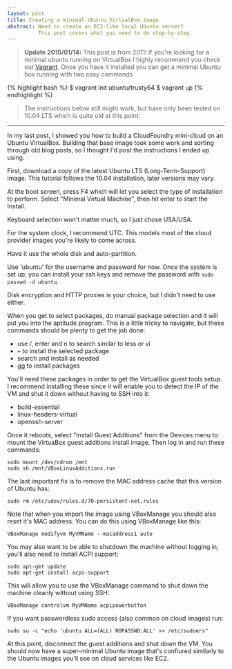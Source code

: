 ```yaml
---
layout: post
title: Creating a minimal Ubuntu VirtualBox image
abstract: Need to create an EC2-like local Ubuntu server?
          This post covers what you need to do step-by-step.
---
```


> **Update 2015/01/14:**
> This post is from 2011!
> If you're looking for a minimal ubuntu running on VirtualBox
> I highly recommend you check out [Vagrant](https://www.vagrantup.com/).
> Once you have it installed you can get a minimal Ubuntu box running
> with two easy commands

{% highlight bash %}
$ vagrant init ubuntu/trusty64
$ vagrant up
{% endhighlight %}

> The instructions below still might work, but have only been tested on 10.04 LTS which is quite old at this point.

---

In my last post, I showed you how to build a CloudFoundry mini-cloud on an Ubuntu VirtualBox. Building that base image took some work and sorting through old blog posts, so I thought I'd post the instructions I ended up using.

First, download a copy of the latest Ubuntu LTS (Long-Term-Support) image. This tutorial follows the 10.04 installation, later versions may vary.

At the boot screen, press F4 which will let you select the type of installation to perform. Select "Minimal Virtual Machine", then hit enter to start the Install.

Keyboard selection won't matter much, so I just chose USA/USA.

For the system clock, I recommend UTC. This models most of the cloud provider images you're likely to come across.

Have it use the whole disk and auto-partition.

Use 'ubuntu' for the username and password for now. Once the system is set up, you can install your ssh keys and remove the password with `sudo passwd -d ubuntu`.

Disk encryption and HTTP proxies is your choice, but I didn't need to use either.

When you get to select packages, do manual package selection and it will put you into the aptitude program. This is a little tricky to navigate, but these commands should be plenty to get the job done:

* use /, enter and n to search similar to less or vi
* `+` to install the selected package
* search and install as needed
* gg to install packages

You'll need these packages in order to get the VirtualBox guest tools setup. I recommend installing these since it will enable you to detect the IP of the VM and shut it down without having to SSH into it:

* build-essential
* linux-headers-virtual
* openssh-server

Once it reboots, select "Install Guest Additions" from the Devices menu to mount the VirtuaBox guest additions install image. Then log in and run these commands:

    sudo mount /dev/cdrom /mnt
    sudo sh /mnt/VBoxLinuxAdditions.run

The last important fix is to remove the MAC address cache that this version of Ubuntu has:

    sudo rm /etc/udev/rules.d/70-persistent-net.rules

Note that when you import the image using VBoxManage you should also reset it's MAC address. You can do this using VBoxManage like this:

    VBoxManage modifyvm MyVMName --macaddress1 auto

You may also want to be able to shutdown the machine without logging in, you'll also need to install ACPI support:

    sudo apt-get update
    sudo apt-get install acpi-support

This will allow you to use the VBoxManage command to shut down the machine cleanly without using SSH:

    VBoxManage controlvm MyVMName acpipowerbutton

If you want passwordless sudo access (also common on cloud images) run:

    sudo su -c "echo 'ubuntu ALL=(ALL) NOPASSWD:ALL' >> /etc/sudoers"

At this point, disconnect the guest additions and shut down the VM. You should now have a super-minimal Ubuntu image that's confiured similarly to the Ubuntu images you'll see on cloud services like EC2.
